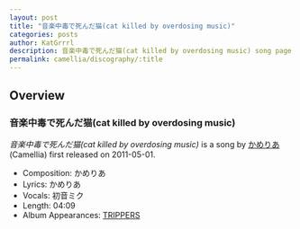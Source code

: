 ```yaml
---
layout: post
title: "音楽中毒で死んだ猫(cat killed by overdosing music)"
categories: posts
author: KatGrrrl
description: 音楽中毒で死んだ猫(cat killed by overdosing music) song page
permalink: camellia/discography/:title
---
```


## Overview

### 音楽中毒で死んだ猫(cat killed by overdosing music)

*音楽中毒で死んだ猫(cat killed by overdosing music)* is a song by [かめりあ](<{% link postsWiki/_posts/2023-12-10-camellia.md %}>) (Camellia) first released on 2011-05-01.

* Composition: かめりあ
* Lyrics: かめりあ
* Vocals: 初音ミク
* Length: 04:09
* Album Appearances: [TRIPPERS](<{% link postsInclude/_posts/camellia/albums/TRIPPERS/2023-12-06-TRIPPERS.md %}>)
